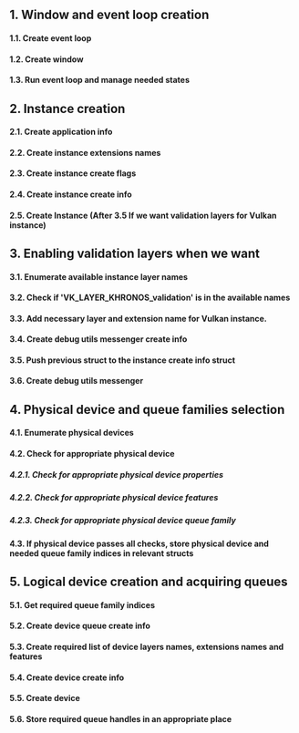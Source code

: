 ## 1. Window and event loop creation
#### 1.1. Create event loop
#### 1.2. Create window
#### 1.3. Run event loop and manage needed states

## 2. Instance creation
#### 2.1. Create application info
#### 2.2. Create instance extensions names
#### 2.3. Create instance create flags
#### 2.4. Create instance create info
#### 2.5. Create Instance (After 3.5 If we want validation layers for Vulkan instance)

## 3. Enabling validation layers when we want
#### 3.1. Enumerate available instance layer names
#### 3.2. Check if 'VK_LAYER_KHRONOS_validation' is in the available names
#### 3.3. Add necessary layer and extension name for Vulkan instance.
#### 3.4. Create debug utils messenger create info
#### 3.5. Push previous struct to the instance create info struct
#### 3.6. Create debug utils messenger

## 4. Physical device and queue families selection
#### 4.1. Enumerate physical devices
#### 4.2. Check for appropriate physical device
##### 4.2.1. Check for appropriate physical device properties
##### 4.2.2. Check for appropriate physical device features
##### 4.2.3. Check for appropriate physical device queue family
#### 4.3. If physical device passes all checks, store physical device and needed queue family indices in relevant structs

## 5. Logical device creation and acquiring queues
#### 5.1. Get required queue family indices
#### 5.2. Create device queue create info
#### 5.3. Create required list of device layers names, extensions names and features
#### 5.4. Create device create info
#### 5.5. Create device
#### 5.6. Store required queue handles in an appropriate place